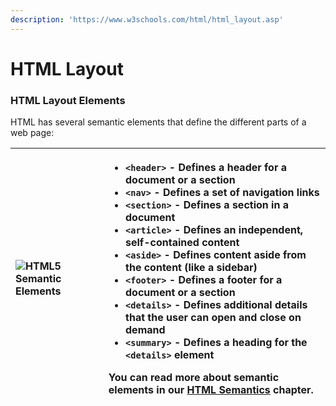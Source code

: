 ```yaml
---
description: 'https://www.w3schools.com/html/html_layout.asp'
---
```


# HTML Layout



### HTML Layout Elements

HTML has several semantic elements that define the different parts of a web page:

<table>
  <thead>
    <tr>
      <th style="text-align:left">
        <img src="https://www.w3schools.com/html/img_sem_elements.gif" alt="HTML5 Semantic Elements"
        />
      </th>
      <th style="text-align:left">
        <ul>
          <li><code>&lt;header&gt;</code> - Defines a header for a document or a section</li>
          <li><code>&lt;nav&gt;</code> - Defines a set of navigation links</li>
          <li><code>&lt;section&gt;</code> - Defines a section in a document</li>
          <li><code>&lt;article&gt;</code> - Defines an independent, self-contained content</li>
          <li><code>&lt;aside&gt;</code> - Defines content aside from the content (like
            a sidebar)</li>
          <li><code>&lt;footer&gt;</code> - Defines a footer for a document or a section</li>
          <li><code>&lt;details&gt;</code> - Defines additional details that the user
            can open and close on demand</li>
          <li><code>&lt;summary&gt;</code> - Defines a heading for the <code>&lt;details&gt;</code> element</li>
        </ul>
        <p>You can read more about semantic elements in our <a href="https://www.w3schools.com/html/html5_semantic_elements.asp">HTML Semantics</a> chapter.</p>
      </th>
    </tr>
  </thead>
  <tbody></tbody>
</table>

